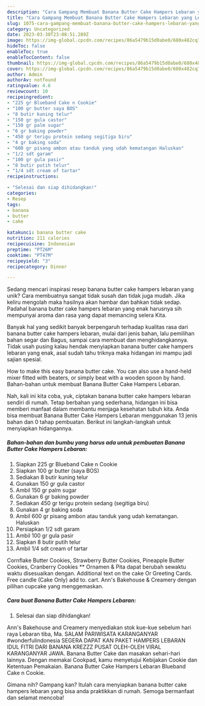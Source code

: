 ```yaml
---
description: "Cara Gampang Membuat Banana Butter Cake Hampers Lebaran yang Lezat Sekali"
title: "Cara Gampang Membuat Banana Butter Cake Hampers Lebaran yang Lezat Sekali"
slug: 1075-cara-gampang-membuat-banana-butter-cake-hampers-lebaran-yang-lezat-sekali
category: Uncategorized
date: 2023-03-30T23:08:51.289Z
image: https://img-global.cpcdn.com/recipes/86a5479b15d0abe0/680x482cq70/banana-butter-cake-hampers-lebaran-foto-resep-utama.jpg
hideToc: false
enableToc: true
enableTocContent: false
thumbnail: https://img-global.cpcdn.com/recipes/86a5479b15d0abe0/680x482cq70/banana-butter-cake-hampers-lebaran-foto-resep-utama.jpg
cover: https://img-global.cpcdn.com/recipes/86a5479b15d0abe0/680x482cq70/banana-butter-cake-hampers-lebaran-foto-resep-utama.jpg
author: Admin
authorAv: notfound
ratingvalue: 4.6
reviewcount: 10
recipeingredient:
- "225 gr Blueband Cake n Cookie"
- "100 gr butter saya BOS"
- "8 butir kuning telur"
- "150 gr gula castor"
- "150 gr palm sugar"
- "6 gr baking powder"
- "450 gr terigu protein sedang segitiga biru"
- "4 gr baking soda"
- "600 gr pisang ambon atau tanduk yang udah kematangan Haluskan"
- "1/2 sdt garam"
- "100 gr gula pasir"
- "8 butir putih telur"
- "1/4 sdt cream of tartar"
recipeinstructions:

- "Selesai dan siap dihidangkan!"
categories:
- Resep
tags:
- banana
- butter
- cake

katakunci: banana butter cake 
nutrition: 211 calories
recipecuisine: Indonesian
preptime: "PT26M"
cooktime: "PT47M"
recipeyield: "3"
recipecategory: Dinner

---
```





Sedang mencari inspirasi resep banana butter cake hampers lebaran yang unik? Cara membuatnya sangat tidak susah dan tidak juga mudah. Jika keliru mengolah maka hasilnya akan hambar dan bahkan tidak sedap. Padahal banana butter cake hampers lebaran yang enak harusnya sih mempunyai aroma dan rasa yang dapat memancing selera Kita.





Banyak hal yang sedikit banyak berpengaruh terhadap kualitas rasa dari banana butter cake hampers lebaran, mulai dari jenis bahan, lalu pemilihan bahan segar dan Bagus, sampai cara membuat dan menghidangkannya. Tidak usah pusing kalau hendak menyiapkan banana butter cake hampers lebaran yang enak,      asal sudah tahu triknya maka hidangan ini mampu jadi sajian spesial.














How to make this easy banana butter cake. You can also use a hand-held mixer fitted with beaters, or simply beat with a wooden spoon by hand. Bahan-bahan untuk membuat Banana Butter Cake Hampers Lebaran.






Nah, kali ini kita coba, yuk, ciptakan banana butter cake hampers lebaran sendiri di rumah. Tetap berbahan yang sederhana, hidangan ini bisa memberi manfaat dalam membantu menjaga kesehatan tubuh kita. Anda bisa membuat Banana Butter Cake Hampers Lebaran menggunakan 13 jenis bahan dan 0 tahap pembuatan. Berikut ini langkah-langkah untuk menyiapkan hidangannya.

<!--inarticleads1-->

##### Bahan-bahan dan bumbu yang harus ada untuk pembuatan Banana Butter Cake Hampers Lebaran:

1. Siapkan 225 gr Blueband Cake n Cookie
1. Siapkan 100 gr butter (saya BOS)
1. Sediakan 8 butir kuning telur
1. Gunakan 150 gr gula castor
1. Ambil 150 gr palm sugar
1. Gunakan 6 gr baking powder
1. Sediakan 450 gr terigu protein sedang (segitiga biru)
1. Gunakan 4 gr baking soda
1. Ambil 600 gr pisang ambon atau tanduk yang udah kematangan. Haluskan
1. Persiapkan 1/2 sdt garam
1. Ambil 100 gr gula pasir
1. Siapkan 8 butir putih telur
1. Ambil 1/4 sdt cream of tartar


Cornflake Butter Cookies, Strawberry Butter Cookies, Pineapple Butter Cookies, Cranberry Cookies ** Ornamen &amp; Pita dapat berubah sewaktu waktu disesuaikan dengan. Additional text on the cake Or Greeting Cards. Free candle (Cake Only) add to. cart. Ann&#39;s Bakehouse &amp; Creamery dengan pilihan cupcake yang menggemaskan. 

<!--inarticleads2-->

##### Cara buat Banana Butter Cake Hampers Lebaran:


1. Selesai dan siap dihidangkan!

Ann&#39;s Bakehouse and Creamery menyediakan stok kue-kue sebelum hari raya Lebaran tiba, Ma. SALAM PARIWISATA KARANGANYAR #wonderfulindonesia SEGERA DAPAT KAN PAKET HAMPERS LEBARAN IDUL FITRI DARI BANANA KREZZZ PUSAT OLEH-OLEH VIRAL KARANGANYAR JAWA. Banana Butter Cake dan masakan sehari-hari lainnya. Dengan memakai Cookpad, kamu menyetujui Kebijakan Cookie dan Ketentuan Pemakaian. Banana Butter Cake Hampers Lebaran Blueband Cake n Cookie. 

Gimana nih? Gampang kan? Itulah cara menyiapkan banana butter cake hampers lebaran yang bisa anda praktikkan di rumah. Semoga bermanfaat dan selamat mencoba!
